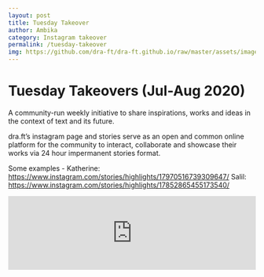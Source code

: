 ```yaml
---
layout: post
title: Tuesday Takeover
author: Ambika
category: Instagram takeover
permalink: /tuesday-takeover
img: https://github.com/dra-ft/dra-ft.github.io/raw/master/assets/images/tt1407_kath_intro_post1.png
---
```


# Tuesday Takeovers (Jul-Aug 2020)

A community-run weekly initiative to share inspirations, works and ideas in the context of text and its future. 

dra.ft’s instagram page and stories serve as an open and common online platform for the community to interact, collaborate and showcase their works via 24 hour impermanent stories format.

Some examples -
Katherine: https://www.instagram.com/stories/highlights/17970516739309647/
Salil: https://www.instagram.com/stories/highlights/17852865455173540/

<iframe width="100%" src="https://www.youtube.com/embed/6TzQZhwGudc" frameborder="0" allow="accelerometer; autoplay; clipboard-write; encrypted-media; gyroscope; picture-in-picture" allowfullscreen></iframe>
